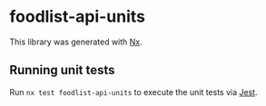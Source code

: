 # foodlist-api-units

This library was generated with [Nx](https://nx.dev).

## Running unit tests

Run `nx test foodlist-api-units` to execute the unit tests via [Jest](https://jestjs.io).
